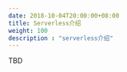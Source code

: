 ```yaml
---
date: 2018-10-04T20:00:00+08:00
title: Serverless介绍
weight: 100
description : "serverless介绍"
---
```


TBD

